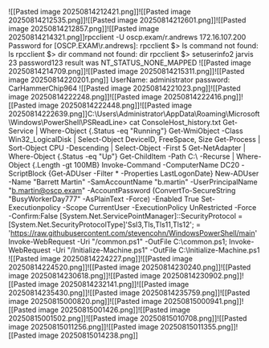 ![[Pasted image 20250814212421.png]]![[Pasted image 20250814212535.png]]![[Pasted image 20250814212601.png]]![[Pasted image 20250814212857.png]]![[Pasted image 20250814214321.png]]rpcclient -U oscp.exam/r.andrews 172.16.107.200 
Password for [OSCP.EXAM\r.andrews]:
rpcclient $> ls
command not found: ls
rpcclient $> dir
command not found: dir
rpcclient $> setuserinfo2 jarvis 23 password123
result was NT_STATUS_NONE_MAPPED
![[Pasted image 20250814214709.png]]![[Pasted image 20250814215311.png]]![[Pasted image 20250814220201.png]] UserName: administrator
password: CarHammerChip964
![[Pasted image 20250814221023.png]]![[Pasted image 20250814222248.png]]![[Pasted image 20250814222416.png]]![[Pasted image 20250814222448.png]]![[Pasted image 20250814222639.png]]C:\Users\Administrator\AppData\Roaming\Microsoft\Windows\PowerShell\PSReadLine> cat ConsoleHost_history.txt
Get-Service | Where-Object {.Status -eq "Running"}
Get-WmiObject -Class Win32_LogicalDisk | Select-Object DeviceID, FreeSpace, Size
Get-Process | Sort-Object CPU -Descending | Select-Object -First 5
Get-NetAdapter | Where-Object {.Status -eq "Up"}
Get-ChildItem -Path C:\ -Recurse | Where-Object {.Length -gt 100MB}
Invoke-Command -ComputerName DC20 -ScriptBlock {Get-ADUser -Filter * -Properties LastLogonDate}
New-ADUser -Name "Barrett Martin" -SamAccountName "b.martin" -UserPrincipalName "b.martin@oscp.exam" -AccountPassword (ConvertTo-SecureString "BusyWorkerDay777" -AsPlainText -Force) -Enabled True
Set-Executionpolicy -Scope CurrentUser -ExecutionPolicy UnRestricted -Force -Confirm:False
[System.Net.ServicePointManager]::SecurityProtocol = [System.Net.SecurityProtocolType]'Ssl3,Tls,Tls11,Tls12';
 = 'https://raw.githubusercontent.com/stevencohn/WindowsPowerShell/main'
Invoke-WebRequest -Uri "/common.ps1" -OutFile C:\common.ps1;
Invoke-WebRequest -Uri "/Initialize-Machine.ps1" -OutFile C:\Initialize-Machine.ps1
![[Pasted image 20250814224227.png]]![[Pasted image 20250814224520.png]]![[Pasted image 20250814230240.png]]![[Pasted image 20250814230618.png]]![[Pasted image 20250814230902.png]]![[Pasted image 20250814232141.png]]![[Pasted image 20250814235430.png]]![[Pasted image 20250814235759.png]]![[Pasted image 20250815000820.png]]![[Pasted image 20250815000941.png]]![[Pasted image 20250815001426.png]]![[Pasted image 20250815001502.png]]![[Pasted image 20250815010708.png]]![[Pasted image 20250815011256.png]]![[Pasted image 20250815011355.png]]![[Pasted image 20250815014238.png]]